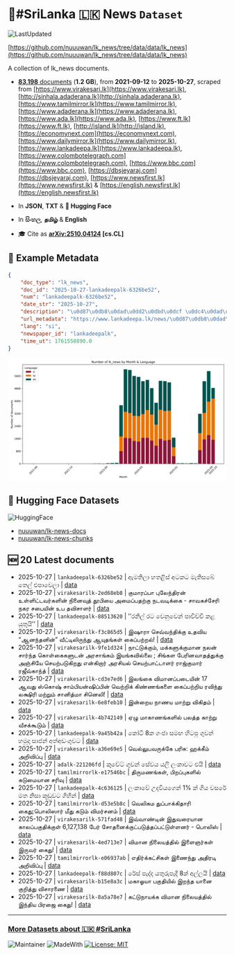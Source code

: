 # 📄#SriLanka 🇱🇰 News `Dataset`

![LastUpdated](https://img.shields.io/badge/last_updated-2025--10--27_13:15:32-green)

[https://github.com/nuuuwan/lk_news/tree/data/data/lk_news](https://github.com/nuuuwan/lk_news/tree/data/data/lk_news)

A collection of lk_news documents.

- [**83,198** documents](https://github.com/nuuuwan/lk_news/tree/data/data/lk_news) (**1.2 GB**), from **2021-09-12** to **2025-10-27**, scraped from [https://www.virakesari.lk](https://www.virakesari.lk), [http://sinhala.adaderana.lk](http://sinhala.adaderana.lk), [https://www.tamilmirror.lk](https://www.tamilmirror.lk), [https://www.adaderana.lk](https://www.adaderana.lk), [https://www.ada.lk](https://www.ada.lk), [https://www.ft.lk](https://www.ft.lk), [http://island.lk](http://island.lk), [https://economynext.com](https://economynext.com), [https://www.dailymirror.lk](https://www.dailymirror.lk), [https://www.lankadeepa.lk](https://www.lankadeepa.lk), [https://www.colombotelegraph.com](https://www.colombotelegraph.com), [https://www.bbc.com](https://www.bbc.com), [https://dbsjeyaraj.com](https://dbsjeyaraj.com), [https://www.newsfirst.lk](https://www.newsfirst.lk) & [https://english.newsfirst.lk](https://english.newsfirst.lk)

- In **JSON**, **TXT** & **🤗 Hugging Face**

- In **සිංහල**, **தமிழ்** & **English**

- 🎓 Cite as **[arXiv:2510.04124](https://arxiv.org/abs/2510.04124) [cs.CL]**

## 📝 Example Metadata

```json
{
    "doc_type": "lk_news",
    "doc_id": "2025-10-27-lankadeepalk-6326be52",
    "num": "lankadeepalk-6326be52",
    "date_str": "2025-10-27",
    "description": "\u0d87\u0db8\u0dad\u0dd2\u0dbd\u0dcf \u0dc4\u0dad\u0dc5\u0dd2\u0dc3\u0dca \u0d85\u0da7\u0d9a\u0da7  \u0db8\u0dd0\u0dad\u0dd2\u0dc3\u0db6\u0dda \u0dad\u0dd9\u0dbd\u0dca \u0d91\u0db4\u0dcf\u0dc0\u0dd9\u0dbd\u0dcf",
    "url_metadata": "https://www.lankadeepa.lk/news/\u0d87\u0db8\u0dad\u0dbd-\u0dc4\u0dad\u0dc5\u0dc3-\u0d85\u0da7\u0d9a\u0da7-\u0db8\u0dad\u0dc3\u0db6-\u0dad\u0dbd-\u0d91\u0db4\u0dc0\u0dbd/101-682144",
    "lang": "si",
    "newspaper_id": "lankadeepalk",
    "time_ut": 1761550890.0
}
```

![Chart](https://raw.githubusercontent.com/nuuuwan/lk_news/refs/heads/data/data/lk_news/docs_by_month_and_lang.png)

## 🤗 Hugging Face Datasets

![HuggingFace](https://img.shields.io/badge/-HuggingFace-FDEE21?style=for-the-badge&logo=HuggingFace)

- [nuuuwan/lk-news-docs](https://huggingface.co/datasets/nuuuwan/lk-news-docs)
- [nuuuwan/lk-news-chunks](https://huggingface.co/datasets/nuuuwan/lk-news-chunks)

## 🆕 20 Latest documents

- 2025-10-27 | `lankadeepalk-6326be52` | ඇමතිලා හතළිස් අටකට  මැතිසබේ තෙල් එපාවෙලා | [data](https://github.com/nuuuwan/lk_news/tree/data/data/lk_news/2020s/2025/2025-10-27-lankadeepalk-6326be52)
- 2025-10-27 | `virakesarilk-2ed68eb8` | குமாரப்பா புலேந்திரன் உள்ளிட்டவர்களின் நினைவுத் தூபியை அமைப்பதற்கு நடவடிக்கை - சாவகச்சேரி நகர சபையின் உப தவிசாளர் | [data](https://github.com/nuuuwan/lk_news/tree/data/data/lk_news/2020s/2025/2025-10-27-virakesarilk-2ed68eb8)
- 2025-10-27 | `lankadeepalk-88513620` | ’’රනිල් රට වෙනුවෙන් පාවිච්චි කළ යුතුයි’’ | [data](https://github.com/nuuuwan/lk_news/tree/data/data/lk_news/2020s/2025/2025-10-27-lankadeepalk-88513620)
- 2025-10-27 | `virakesarilk-f3c865d5` | இஷாரா செவ்வந்திக்கு உதவிய “ஆனந்தனின்” வீட்டிலிருந்து ஆயுதங்கள் கைப்பற்றல்! | [data](https://github.com/nuuuwan/lk_news/tree/data/data/lk_news/2020s/2025/2025-10-27-virakesarilk-f3c865d5)
- 2025-10-27 | `virakesarilk-9fe1d324` | நாட்டுக்கும், மக்களுக்குமான நலன் சார்ந்த கொள்கைகளுடன் அரசாங்கம் இயங்கவில்லை ; சிங்கள பேரினவாதத்துக்கு அஞ்சியே செயற்படுகிறது என்கிறார் அரசியல் செயற்பாட்டாளர் ராஜ்குமார் ரஜீவ்காந்த் | [data](https://github.com/nuuuwan/lk_news/tree/data/data/lk_news/2020s/2025/2025-10-27-virakesarilk-9fe1d324)
- 2025-10-27 | `virakesarilk-cd3e7ed6` | இலங்கை விமானப்படையின் 17 ஆவது ஸ்கொஷ் சாம்பியன்ஷிப்பின் வெற்றிக் கிண்ணங்களை கைப்பற்றிய ரவிந்து லக்ஷிரி மற்றும் சானித்மா சினெலி! | [data](https://github.com/nuuuwan/lk_news/tree/data/data/lk_news/2020s/2025/2025-10-27-virakesarilk-cd3e7ed6)
- 2025-10-27 | `virakesarilk-6e8feb10` | இன்றைய நாணய மாற்று விகிதம் | [data](https://github.com/nuuuwan/lk_news/tree/data/data/lk_news/2020s/2025/2025-10-27-virakesarilk-6e8feb10)
- 2025-10-27 | `virakesarilk-4b742149` | ஏழு மாகாணங்களில் பலத்த காற்று வீசக்கூடும் | [data](https://github.com/nuuuwan/lk_news/tree/data/data/lk_news/2020s/2025/2025-10-27-virakesarilk-4b742149)
- 2025-10-27 | `lankadeepalk-9a45b42a` | කෝටි 8ක ගංජා සමඟ හිටපු ගුවන් හමුදා  සාජන් අත්අඩංගුවට | [data](https://github.com/nuuuwan/lk_news/tree/data/data/lk_news/2020s/2025/2025-10-27-lankadeepalk-9a45b42a)
- 2025-10-27 | `virakesarilk-a36e69e5` | வெல்லுபவருக்கே பரிசு: ஹக்கீம் அறிவிப்பு | [data](https://github.com/nuuuwan/lk_news/tree/data/data/lk_news/2020s/2025/2025-10-27-virakesarilk-a36e69e5)
- 2025-10-27 | `adalk-221206fd` | කුවේට් ගුවන් සේවය යලි ලංකාවට එයි | [data](https://github.com/nuuuwan/lk_news/tree/data/data/lk_news/2020s/2025/2025-10-27-adalk-221206fd)
- 2025-10-27 | `tamilmirrorlk-e17546bc` | திருமணங்கள், பிறப்புகளில் கடுமையான சரிவு | [data](https://github.com/nuuuwan/lk_news/tree/data/data/lk_news/2020s/2025/2025-10-27-tamilmirrorlk-e17546bc)
- 2025-10-27 | `lankadeepalk-4c636125` | ලංකාවේ උදවියගෙන් 1% ක් ගිය වසරේ මත නිසා කූඩුවට ගිහින් | [data](https://github.com/nuuuwan/lk_news/tree/data/data/lk_news/2020s/2025/2025-10-27-lankadeepalk-4c636125)
- 2025-10-27 | `tamilmirrorlk-d53e5b8c` | வெலிகம துப்பாக்கிதாரி கைது;பொலிஸார் மீது கடும் விமர்சனம் | [data](https://github.com/nuuuwan/lk_news/tree/data/data/lk_news/2020s/2025/2025-10-27-tamilmirrorlk-d53e5b8c)
- 2025-10-27 | `virakesarilk-571fad48` | இவ்வாண்டின் இதுவரையான காலப்பகுதிக்குள் 6,127,138 பேர் சோதனைக்குட்படுத்தப்பட்டுள்ளனர் - பொலிஸ் | [data](https://github.com/nuuuwan/lk_news/tree/data/data/lk_news/2020s/2025/2025-10-27-virakesarilk-571fad48)
- 2025-10-27 | `virakesarilk-4ed713e7` | விமான நிலையத்தில் இளைஞர்கள்  இருவர் கைது! | [data](https://github.com/nuuuwan/lk_news/tree/data/data/lk_news/2020s/2025/2025-10-27-virakesarilk-4ed713e7)
- 2025-10-27 | `tamilmirrorlk-e06937ab` | எதிர்க்கட்சிகள் இணைந்து அதிரடி அறிவிப்பு | [data](https://github.com/nuuuwan/lk_news/tree/data/data/lk_news/2020s/2025/2025-10-27-tamilmirrorlk-e06937ab)
- 2025-10-27 | `lankadeepalk-f88d807c` | රේස් පැද්ද යතුරුපැදි 8ක් අල්ලයි | [data](https://github.com/nuuuwan/lk_news/tree/data/data/lk_news/2020s/2025/2025-10-27-lankadeepalk-f88d807c)
- 2025-10-27 | `virakesarilk-b15e8a3c` | மகாஓயா பகுதியில் இறந்த யானை குறித்து விசாரணை | [data](https://github.com/nuuuwan/lk_news/tree/data/data/lk_news/2020s/2025/2025-10-27-virakesarilk-b15e8a3c)
- 2025-10-27 | `virakesarilk-8a5a78e7` | கட்டுநாயக்க விமான நிலையத்தில் இந்திய பிரஜை கைது! | [data](https://github.com/nuuuwan/lk_news/tree/data/data/lk_news/2020s/2025/2025-10-27-virakesarilk-8a5a78e7)

---

### [More Datasets about 🇱🇰 #SriLanka](https://github.com/nuuuwan/lk_datasets)

![Maintainer](https://img.shields.io/badge/maintainer-nuuuwan-red)
![MadeWith](https://img.shields.io/badge/made_with-python-blue)
[![License: MIT](https://img.shields.io/badge/License-MIT-yellow.svg)](https://opensource.org/licenses/MIT)
